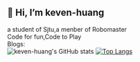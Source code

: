 👋 Hi, I’m keven-huang
----------------------
a student of Sjtu,a menber of Robomaster  
Code for fun,Code to Play  
Blogs:  
![keven-huang's GitHub stats](https://github-readme-stats.vercel.app/api?username=keven-huang&count_private=true)
[![Top Langs](https://github-readme-stats.vercel.app/api/top-langs/?username=keven-huang&layout=compact)](https://github.com/anuraghazra/github-readme-stats)<br>

 
